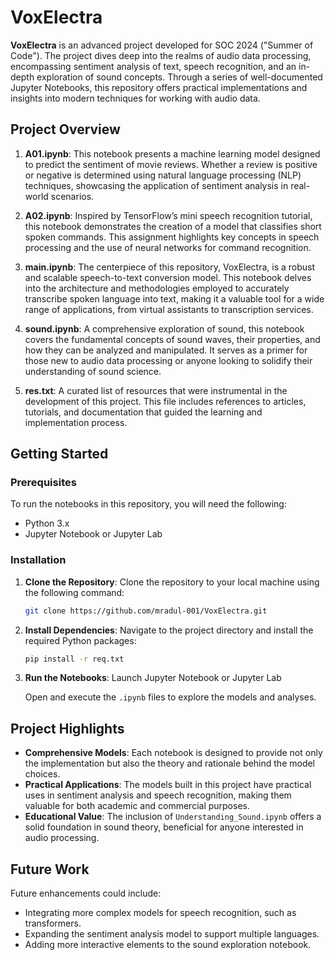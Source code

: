 # VoxElectra

**VoxElectra** is an advanced project developed for SOC 2024 ("Summer of Code"). The project dives deep into the realms of audio data processing, encompassing sentiment analysis of text, speech recognition, and an in-depth exploration of sound concepts. Through a series of well-documented Jupyter Notebooks, this repository offers practical implementations and insights into modern techniques for working with audio data.

## Project Overview

1. **A01.ipynb**: This notebook presents a machine learning model designed to predict the sentiment of movie reviews. Whether a review is positive or negative is determined using natural language processing (NLP) techniques, showcasing the application of sentiment analysis in real-world scenarios.

2. **A02.ipynb**: Inspired by TensorFlow’s mini speech recognition tutorial, this notebook demonstrates the creation of a model that classifies short spoken commands. This assignment highlights key concepts in speech processing and the use of neural networks for command recognition.

3. **main.ipynb**: The centerpiece of this repository, VoxElectra, is a robust and scalable speech-to-text conversion model. This notebook delves into the architecture and methodologies employed to accurately transcribe spoken language into text, making it a valuable tool for a wide range of applications, from virtual assistants to transcription services.

4. **sound.ipynb**: A comprehensive exploration of sound, this notebook covers the fundamental concepts of sound waves, their properties, and how they can be analyzed and manipulated. It serves as a primer for those new to audio data processing or anyone looking to solidify their understanding of sound science.

5. **res.txt**: A curated list of resources that were instrumental in the development of this project. This file includes references to articles, tutorials, and documentation that guided the learning and implementation process.

## Getting Started

### Prerequisites

To run the notebooks in this repository, you will need the following:

- Python 3.x
- Jupyter Notebook or Jupyter Lab

### Installation

1. **Clone the Repository**:
   Clone the repository to your local machine using the following command:
   ```bash
   git clone https://github.com/mradul-001/VoxElectra.git
   ```

2. **Install Dependencies**:
   Navigate to the project directory and install the required Python packages:
   ```bash
   pip install -r req.txt
   ```

3. **Run the Notebooks**:
   Launch Jupyter Notebook or Jupyter Lab
   
   Open and execute the `.ipynb` files to explore the models and analyses.

## Project Highlights

- **Comprehensive Models**: Each notebook is designed to provide not only the implementation but also the theory and rationale behind the model choices.
- **Practical Applications**: The models built in this project have practical uses in sentiment analysis and speech recognition, making them valuable for both academic and commercial purposes.
- **Educational Value**: The inclusion of `Understanding_Sound.ipynb` offers a solid foundation in sound theory, beneficial for anyone interested in audio processing.

## Future Work

Future enhancements could include:

- Integrating more complex models for speech recognition, such as transformers.
- Expanding the sentiment analysis model to support multiple languages.
- Adding more interactive elements to the sound exploration notebook.

